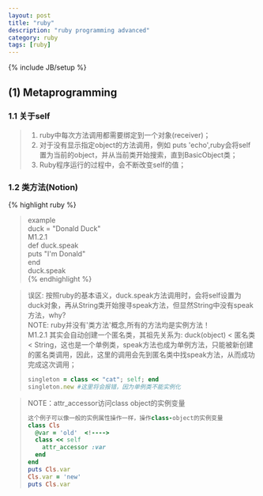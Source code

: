 ```yaml
---
layout: post  
title: "ruby"  
description: "ruby programming advanced"  
category: ruby  
tags: [ruby]
---
```

{% include JB/setup %}


## (1) Metaprogramming
### 1.1 关于self
> 1. ruby中每次方法调用都需要绑定到一个对象(receiver)；
> 2. 对于没有显示指定object的方法调用，例如 puts 'echo',ruby会将self置为当前的object，并从当前类开始搜索，直到BasicObject类；
> 3. Ruby程序运行的过程中，会不断改变self的值；

### 1.2 类方法(Notion)
{% highlight ruby %}
 > example  
 > duck = "Donald Duck"  
 > M1.2.1  
 > def duck.speak  
 >   puts "I'm Donald"  
 > end  
 > duck.speak  
{% endhighlight %}

 > 误区: 按照ruby的基本语义，duck.speak方法调用时，会将self设置为duck对象，再从String类开始搜寻speak方法，但显然String中没有speak方法，why?  
 > NOTE: ruby并没有'类方法'概念,所有的方法均是实例方法！  
 > M1.2.1 其实会自动创建一个匿名类，其祖先关系为: duck(object) < 匿名类 < String，这也是一个单例类，speak方法也成为单例方法，只能被新创建的匿名类调用，因此，这里的调用会先到匿名类中找speak方法，从而成功完成这次调用；  
 > ```ruby  
 > singleton = class << "cat"; self; end  
 > singleton.new #这里将会报错，因为单例类不能实例化  
 > ```  

 > NOTE：attr_accessor访问class object的实例变量
 > ```ruby
 > 这个例子可以像一般的实例属性操作一样，操作class-object的实例变量
 > class Cls  
 >   @var = 'old'  <!---->
 >   class << self  
 >     attr_accessor :var  
 >   end  
 > end  
 > puts Cls.var  
 > Cls.var = 'new'  
 > puts Cls.var  
 > ```





